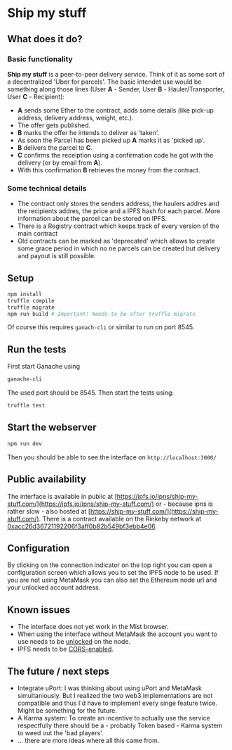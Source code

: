 # Ship my stuff

## What does it do?
### Basic functionality
**Ship my stuff** is a peer-to-peer delivery service. Think of it as some sort of a decentralized 'Uber for parcels'. The basic intendet use would be something along those lines (User **A** - Sender, User **B** - Hauler/Transporter, User **C** - Recipient):

* **A** sends some Ether to the contract, adds some details (like pick-up address, delivery address, weight, etc.).
* The offer gets published.
* **B** marks the offer he intends to deliver as 'taken'.
* As soon the Parcel has been picked up **A** marks it as 'picked up'.
* **B** delivers the parcel to **C**.
* **C** confirms the receiption using a confirmation code he got with the delivery (or by email from **A**).
* With this confirmation **B** retrieves the money from the contract.

### Some technical details
* The contract only stores the senders address, the haulers addres and the recipients addres, the price and a IPFS hash for each parcel. More information about the parcel can be stored on IPFS.
* There is a Registry contract which keeps track of every version of the main contract
* Old contracts can be marked as 'deprecated' which allows to create some grace period in which no ne parcels can be created but delivery and payout is still possible.

## Setup
```bash
npm install
truffle compile
truffle migrate
npm run build # Important! Needs to be after truffle migrate
```
Of course this requires `ganach-cli` or similar to run on port 8545.

## Run the tests
First start Ganache using

```bash
ganache-cli
```

The used port should be 8545.
Then start the tests using:

```bash
truffle test
```

## Start the webserver
```bash
npm run dev
```
Then you should be able to see the interface on `http://localhost:3000/`

## Public availability
The interface is available in public at [https://ipfs.io/ipns/ship-my-stuff.com/](https://ipfs.io/ipns/ship-my-stuff.com/) or - because ipns is rather slow - also hosted at [https://ship-my-stuff.com/](https://ship-my-stuff.com/).
There is a contract available on the Rinkeby network at [0xacc26d36721192206f3aff0b82b549bf3ebb4e06](https://etherscan.io/address/0xacc26d36721192206f3aff0b82b549bf3ebb4e06).

## Configuration
By clicking on the connection indicator on the top right you can open a configuration screen which allows you to set the IPFS node to be used. If you are not using MetaMask you can also set the Ethereum node url and your unlocked account address.

## Known issues
* The interface does not yet work in the Mist browser.
* When using the interface without MetaMask the account you want to use needs to be [unlocked](https://github.com/ethereum/go-ethereum/wiki/Managing-your-accounts) on the node.
* IPFS needs to be [CORS-enabled](https://github.com/INFURA/tutorials/wiki/IPFS-and-CORS).

## The future / next steps
* Integrate uPort: I was thinking about using uPort and MetaMask simultaniously. But I realized the two web3 implementations are not compatible and thus I'd have to implement every singe feature twice. Might be something for the future.
* A Karma system: To create an incentive to actually use the service respectfully there should be a - probably Token based - Karma system to weed out the 'bad players'.
* ... there are more ideas where all this came from.
